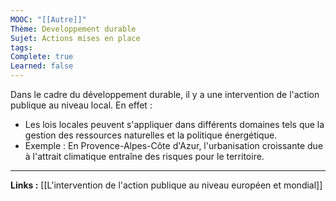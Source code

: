 ```yaml
---
MOOC: "[[Autre]]"
Thème: Developpement durable
Sujet: Actions mises en place
tags: 
Complete: true
Learned: false
---
```

Dans le cadre du développement durable, il y a une intervention de l'action publique au niveau local. En effet :
- Les lois locales peuvent s'appliquer dans différents domaines tels que la gestion des ressources naturelles et la politique énergétique.
- Exemple : En Provence-Alpes-Côte d'Azur, l'urbanisation croissante due à l'attrait climatique entraîne des risques pour le territoire.

---

**Links :**
[[L'intervention de l'action publique au niveau européen et mondial]]

